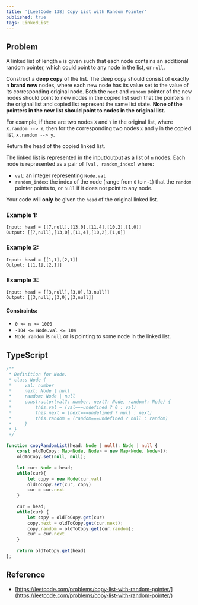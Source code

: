 ```yaml
---
title: '[LeetCode 138] Copy List with Random Pointer'
published: true
tags: LinkedList
---
```


## Problem

A linked list of length `n` is given such that each node contains an additional
random pointer, which could point to any node in the list, or `null`.

Construct a **deep copy** of the list. The deep copy should consist of exactly n
**brand new** nodes, where each new node has its value set to the value of its
corresponding original node. Both the `next` and `random` pointer of the new nodes
should point to new nodes in the copied list such that the pointers in the
original list and copied list represent the same list state. **None of the
pointers in the new list should point to nodes in the original list.**

For example, if there are two nodes `X` and `Y` in the original list, where
`X.random --> Y`, then for the corresponding two nodes `x` and `y` in the
copied list, `x.random --> y`.

Return the head of the copied linked list.

The linked list is represented in the input/output as a list of `n` nodes. Each node is represented as a pair of `[val, random_index]` where:

- `val`: an integer representing `Node.val`
- `random_index`: the index of the node (range from `0` to `n-1`) that the `random`
  pointer points to, or `null` if it does not point to any node.

Your code will **only** be given the `head` of the original linked list.

### Example 1:

```
Input: head = [[7,null],[13,0],[11,4],[10,2],[1,0]]
Output: [[7,null],[13,0],[11,4],[10,2],[1,0]]
```

### Example 2:

```
Input: head = [[1,1],[2,1]]
Output: [[1,1],[2,1]]
```

### Example 3:

```
Input: head = [[3,null],[3,0],[3,null]]
Output: [[3,null],[3,0],[3,null]]
```
 
#### Constraints:

- `0 <= n <= 1000`
- `-104 <= Node.val <= 104`
- `Node.random` is `null` or is pointing to some node in the linked list.

## TypeScript

```typescript
/**
 * Definition for Node.
 * class Node {
 *     val: number
 *     next: Node | null
 *     random: Node | null
 *     constructor(val?: number, next?: Node, random?: Node) {
 *         this.val = (val===undefined ? 0 : val)
 *         this.next = (next===undefined ? null : next)
 *         this.random = (random===undefined ? null : random)
 *     }
 * }
 */

function copyRandomList(head: Node | null): Node | null {
    const oldToCopy: Map<Node, Node> = new Map<Node, Node>();
    oldToCopy.set(null, null);
    
    let cur: Node = head;
    while(cur){
        let copy = new Node(cur.val)
        oldToCopy.set(cur, copy)
        cur = cur.next
    }
    
    cur = head;
    while(cur) {
        let copy = oldToCopy.get(cur)
        copy.next = oldToCopy.get(cur.next);
        copy.random = oldToCopy.get(cur.random);
        cur = cur.next
    }
    
    return oldToCopy.get(head)
};
```

## Reference

- [https://leetcode.com/problems/copy-list-with-random-pointer/](https://leetcode.com/problems/copy-list-with-random-pointer/)